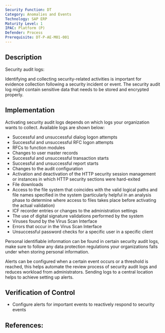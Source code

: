```yaml
---
Security Function: DT
Category: Anomalies and Events
Technology: SAP ERP
Maturity Level: 1
IPAC: Platform (P)
Defender: Process
Prerequisite: DT-P-AE-M01-001
---
```


## Description

Security audit logs:

Identifying and collecting security-related activities is important for evidence collection following a security incident or event. The security audit log might contain sensitive data that needs to be stored and encrypted properly.  

## Implementation

Activating security audit logs depends on which logs your organization wants to collect. Available logs are shown below:

- Successful and unsuccessful dialog logon attempts
- Successful and unsuccessful RFC logon attempts
- RFCs to function modules
- Changes to user master records
- Successful and unsuccessful transaction starts
- Successful and unsuccessful report starts
- Changes to the audit configuration
- Activation and deactivation of the HTTP security session management or instances in which HTTP security sections were hard-exited
- File downloads
- Access to the file system that coincides with the valid logical paths and file names specified in the system  (particularly helpful in an analysis phase to determine where access to files takes place before activating the actual validation)
- ICF recorder entries or changes to the administration settings
- The use of digital signature validations performed by the system
- Viruses found by the Virus Scan Interface
- Errors that occur in the Virus Scan Interface
- Unsuccessful password checks for a specific user in a specific client

Personal identifiable information can be found in certain security audit logs, make sure to follow any data protection regulations your organizations falls under when storing personal information.

Alerts can be configured when a certain event occurs or a threshold is reached, this helps automate the review process of security audit logs and reduces workload from administrators. Sending logs to a central location helps to achieve setting up alerts.

## Verification of Control

- Configure alerts for important events to reactively respond to security events


## References:
